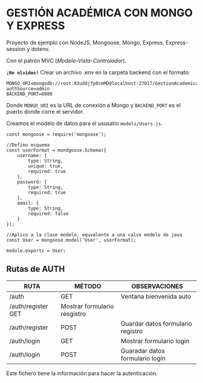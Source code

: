 # GESTIÓN ACADÉMICA CON MONGO Y EXPRESS

Proyecto de ejemplo con NodeJS, Mongoose, Mongo, Express, Express-session y dotenv.

Con el patrón MVC (_Modelo-Vista-Controlador_).

**`¡No olvides!`** Crear un archivo .env en la carpeta backend con el formato:

```
MONGO_URI=mongodb://root:83uddjfp0cmMD@localhost:27017/GestionAcademica?authSource=admin
BACKEND_PORT=8000
```

Donde `MONGO_URI` es la URL de conexión a Mongo y `BACKEND_PORT` es el puerto donde corre el servidor.

Creamos el modelo de datos para el ususatio `models/Users.js`.

```
const mongoose = require('mongoose');

//Defino esquema
const userFormat = mondgoose.Schema({
    username: { 
        type: String, 
        unique: true, 
        required: true 
    },
    password: { 
        type: String, 
        required: true 
    },
    email: {
        type: String,
        required: false
    }
});

//Aplico a la clase modelo, equvalente a una calse modelo de java
const User = mongoose.model('User', userFormat);

module.exports = User;
```

## Rutas de AUTH

RUTA | MÉTODO | OBSERVACIONES
-----|--------|--------------
/auth | GET | Ventana bienvenida auto
/auth/register GET | Mostrar formulario resgistro
/auth/register | POST | Guardar datos formulario registro
/auth/login | GET   | Mostrar formulario login
/auth/login |POST   |   Guaradar datos formulario login

Este fichero tiene la información para hacer la autenticación.